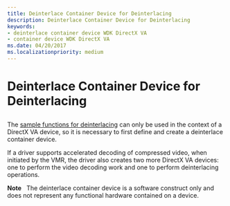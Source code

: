 ```yaml
---
title: Deinterlace Container Device for Deinterlacing
description: Deinterlace Container Device for Deinterlacing
keywords:
- deinterlace container device WDK DirectX VA
- container device WDK DirectX VA
ms.date: 04/20/2017
ms.localizationpriority: medium
---
```


# Deinterlace Container Device for Deinterlacing


## <span id="ddk_deinterlace_container_device_for_deinterlacing_gg"></span><span id="DDK_DEINTERLACE_CONTAINER_DEVICE_FOR_DEINTERLACING_GG"></span>


The [sample functions for deinterlacing](sample-functions-for-deinterlacing.md) can only be used in the context of a DirectX VA device, so it is necessary to first define and create a deinterlace container device.

If a driver supports accelerated decoding of compressed video, when initiated by the VMR, the driver also creates two more DirectX VA devices: one to perform the video decoding work and one to perform deinterlacing operations.

**Note**   The deinterlace container device is a software construct only and does not represent any functional hardware contained on a device.

 

 

 





